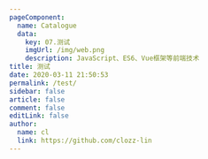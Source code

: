 ```yaml
---
pageComponent:
  name: Catalogue
  data:
    key: 07.测试
    imgUrl: /img/web.png
    description: JavaScript、ES6、Vue框架等前端技术
title: 测试
date: 2020-03-11 21:50:53
permalink: /test/
sidebar: false
article: false
comment: false
editLink: false
author:
  name: cl
  link: https://github.com/clozz-lin
---
```

